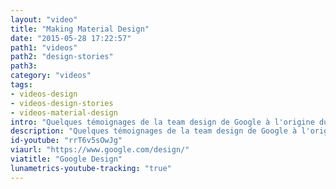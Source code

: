 ```yaml
---
layout: "video"
title: "Making Material Design"
date: "2015-05-28 17:22:57"
path1: "videos"
path2: "design-stories"
path3:
category: "videos"
tags:
- videos-design
- videos-design-stories
- videos-material-design
intro: "Quelques témoignages de la team design de Google à l'origine du framework Material Design."
description: "Quelques témoignages de la team design de Google à l'origine du framework Material Design."
id-youtube: "rrT6v5sOwJg"
viaurl: "https://www.google.com/design/"
viatitle: "Google Design"
lunametrics-youtube-tracking: "true"
---
```

